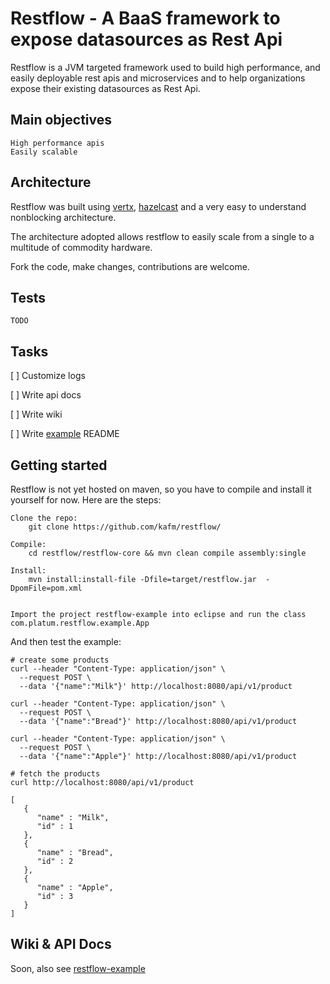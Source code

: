 # Restflow - A BaaS framework to expose datasources as Rest Api

Restflow is a JVM targeted framework used to build high performance, 
and easily deployable rest apis and microservices and to help
organizations expose their existing datasources as Rest Api.


## Main objectives
    
    High performance apis
    Easily scalable


## Architecture

Restflow was built using [vertx](https://vertx.io/), [hazelcast](https://hazelcast.com/) and a very easy to understand nonblocking architecture.

The architecture adopted allows restflow to easily scale from a single to a multitude of commodity hardware.

Fork the code, make changes, contributions are welcome.


## Tests
    TODO

## Tasks
[ ] Customize logs

[ ] Write api docs

[ ] Write wiki

[ ] Write [example](restflow-example/) README


## Getting started
Restflow is not yet hosted on maven, so you have to compile and install it yourself for now.
Here are the steps:

    Clone the repo:    
        git clone https://github.com/kafm/restflow/

    Compile:
        cd restflow/restflow-core && mvn clean compile assembly:single 

    Install:
        mvn install:install-file -Dfile=target/restflow.jar  -DpomFile=pom.xml 


    Import the project restflow-example into eclipse and run the class com.platum.restflow.example.App
    


And then test the example:
    
    # create some products
    curl --header "Content-Type: application/json" \
      --request POST \
      --data '{"name":"Milk"}' http://localhost:8080/api/v1/product

    curl --header "Content-Type: application/json" \
      --request POST \
      --data '{"name":"Bread"}' http://localhost:8080/api/v1/product

    curl --header "Content-Type: application/json" \
      --request POST \
      --data '{"name":"Apple"}' http://localhost:8080/api/v1/product

    # fetch the products
    curl http://localhost:8080/api/v1/product

    [
       {
          "name" : "Milk",
          "id" : 1
       },
       {
          "name" : "Bread",
          "id" : 2
       },
       {
          "name" : "Apple",
          "id" : 3
       }
    ]


## Wiki & API Docs
Soon, also see [restflow-example](./restflow-example)

